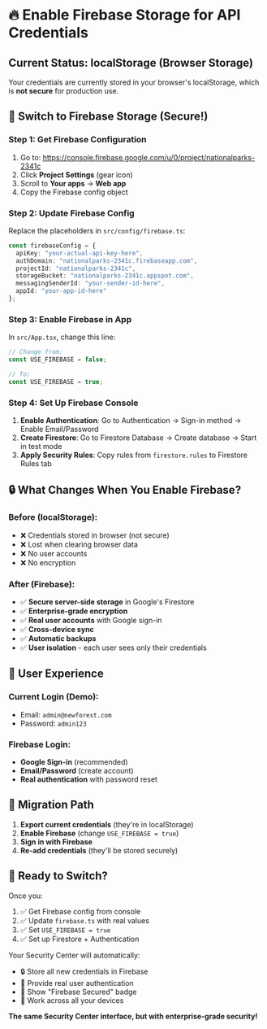 # 🔥 Enable Firebase Storage for API Credentials

## Current Status: localStorage (Browser Storage)
Your credentials are currently stored in your browser's localStorage, which is **not secure** for production use.

## 🚀 Switch to Firebase Storage (Secure!)

### Step 1: Get Firebase Configuration
1. Go to: https://console.firebase.google.com/u/0/project/nationalparks-2341c
2. Click **Project Settings** (gear icon)
3. Scroll to **Your apps** → **Web app**
4. Copy the Firebase config object

### Step 2: Update Firebase Config
Replace the placeholders in `src/config/firebase.ts`:

```typescript
const firebaseConfig = {
  apiKey: "your-actual-api-key-here",
  authDomain: "nationalparks-2341c.firebaseapp.com", 
  projectId: "nationalparks-2341c",
  storageBucket: "nationalparks-2341c.appspot.com",
  messagingSenderId: "your-sender-id-here",
  appId: "your-app-id-here"
};
```

### Step 3: Enable Firebase in App
In `src/App.tsx`, change this line:

```typescript
// Change from:
const USE_FIREBASE = false;

// To:
const USE_FIREBASE = true;
```

### Step 4: Set Up Firebase Console
1. **Enable Authentication**: Go to Authentication → Sign-in method → Enable Email/Password
2. **Create Firestore**: Go to Firestore Database → Create database → Start in test mode
3. **Apply Security Rules**: Copy rules from `firestore.rules` to Firestore Rules tab

## 🔒 What Changes When You Enable Firebase?

### Before (localStorage):
- ❌ Credentials stored in browser (not secure)
- ❌ Lost when clearing browser data
- ❌ No user accounts
- ❌ No encryption

### After (Firebase):
- ✅ **Secure server-side storage** in Google's Firestore
- ✅ **Enterprise-grade encryption** 
- ✅ **Real user accounts** with Google sign-in
- ✅ **Cross-device sync**
- ✅ **Automatic backups**
- ✅ **User isolation** - each user sees only their credentials

## 📱 User Experience

### Current Login (Demo):
- Email: `admin@newforest.com`
- Password: `admin123`

### Firebase Login:
- **Google Sign-in** (recommended)
- **Email/Password** (create account)
- **Real authentication** with password reset

## 🔄 Migration Path

1. **Export current credentials** (they're in localStorage)
2. **Enable Firebase** (change `USE_FIREBASE = true`)
3. **Sign in with Firebase**
4. **Re-add credentials** (they'll be stored securely)

## 🎯 Ready to Switch?

Once you:
1. ✅ Get Firebase config from console
2. ✅ Update `firebase.ts` with real values  
3. ✅ Set `USE_FIREBASE = true`
4. ✅ Set up Firestore + Authentication

Your Security Center will automatically:
- 🔒 Store all new credentials in Firebase
- 🚀 Provide real user authentication
- 🌟 Show "Firebase Secured" badge
- 📱 Work across all your devices

**The same Security Center interface, but with enterprise-grade security!** 